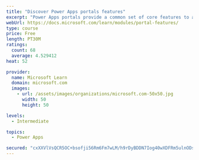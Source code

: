 ```yaml
---
title: "Discover Power Apps portals features"
excerpt: "Power Apps portals provide a common set of core features to app makers to build powerful portal applications. Numerous Power Apps features map directly to Microsoft Dynamics 365 apps that are specific to particular business requirements and external audiences. Other Dynamics 365 applications, such as Marketing and Supply Chain Management, also use components of portals or alternate technologies."
webUrl: https://docs.microsoft.com/learn/modules/portal-features/
type: course
price: Free
length: PT30M
ratings:
  count: 68
  average: 4.529412
heat: 52

provider:
  name: Microsoft Learn
  domain: microsoft.com
  images:
    - url: /assets/images/organizations/microsoft.com-50x50.jpg
      width: 50
      height: 50

levels:
  - Intermediate

topics:
  - Power Apps

secured: "cxXXVlVsQCR5OC+bsofji56Rm6Fm7wLM/h9rDyBDDN7Iog40wXDFRm5ulnODsmn23NYTt1o0qIdhz5OUFwGYC+cF56ou1ODTIsEhZguZ8GCb3Xhfv2GcT00xI/ICO7WdKzEDo2T2aqRMGSLmOMTvIuIsUCnfz8blc8j3TwJVnaiMSyE26kVkuHnbsd/OyWej3CGAYNbetdgQ+FiS9A0gpa2gsvDtcl4jYFxNreQ2DEJG1DrtoXKC7HQJfJBPkiNH5dXtO43QrbswI/UPXOckXbeH1lo342t7ptSkhZ3/7/mLaTfUmzD7N197OZSXsD4uYTXgcVPPKqhpNjNEBInx1e1U32a8hb3Gh8VgxRfYnLXB0t2BlNJQjJq83vUNd4SZyV50gKUrgwWAQ8ew2E4Fpw==;C98aenXtdaWgFFRzIRfXBQ=="
---
```


